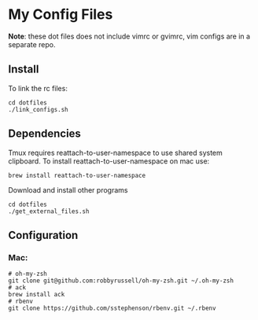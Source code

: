 My Config Files
===============

**Note**: these dot files does not include vimrc or gvimrc, vim configs are in a
separate repo.

Install
-------

To link the rc files:

    cd dotfiles
    ./link_configs.sh

Dependencies
------------

Tmux requires reattach-to-user-namespace to use shared system clipboard. To
install reattach-to-user-namespace on mac use:

    brew install reattach-to-user-namespace

Download and install other programs

    cd dotfiles
    ./get_external_files.sh

Configuration
-------------

### Mac:

    # oh-my-zsh
    git clone git@github.com:robbyrussell/oh-my-zsh.git ~/.oh-my-zsh
    # ack
    brew install ack
    # rbenv
    git clone https://github.com/sstephenson/rbenv.git ~/.rbenv
